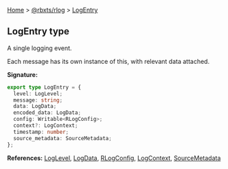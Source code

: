 [Home](./index.md) &gt; [@rbxts/rlog](./rlog.md) &gt; [LogEntry](./rlog.logentry.md)

## LogEntry type

A single logging event.

Each message has its own instance of this, with relevant data attached.

**Signature:**

```typescript
export type LogEntry = {
  level: LogLevel;
  message: string;
  data: LogData;
  encoded_data: LogData;
  config: Writable<RLogConfig>;
  context?: LogContext;
  timestamp: number;
  source_metadata: SourceMetadata;
};
```

**References:** [LogLevel](./rlog.loglevel.md)<!-- -->, [LogData](./rlog.logdata.md)<!-- -->,
[RLogConfig](./rlog.rlogconfig.md)<!-- -->, [LogContext](./rlog.logcontext.md)<!-- -->,
[SourceMetadata](./rlog.sourcemetadata.md)
